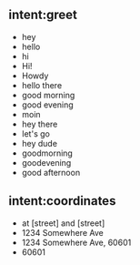 ## intent:greet

- hey
- hello
- hi
- Hi!
- Howdy
- hello there
- good morning
- good evening
- moin
- hey there
- let's go
- hey dude
- goodmorning
- goodevening
- good afternoon

## intent:coordinates

- at [street] and [street]
- 1234 Somewhere Ave
- 1234 Somewhere Ave, 60601
- 60601

